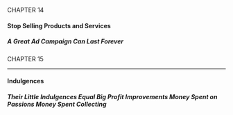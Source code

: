 CHAPTER 14

#### Stop Selling Products and Services

##### A Great Ad Campaign Can Last Forever

CHAPTER 15

-----

#### Indulgences

##### Their Little Indulgences Equal Big Profit Improvements Money Spent on Passions Money Spent Collecting
